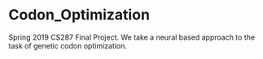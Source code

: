 # Codon_Optimization
Spring 2019 CS287 Final Project. We take a neural based approach to the task of genetic codon optimization. 
